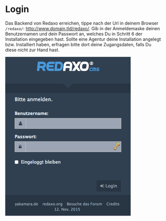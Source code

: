 # Login

Das Backend von Redaxo erreichen, tippe nach der Url in deinem Browser `/redaxo/`: http://www.domain.tld/redaxo/. Gib in der Anmeldemaske deinen Benutzernamen und dein Passwort an, welches Du in Schritt 6 der Installation eingegeben hast. Sollte eine Agentur deine Installation angelegt bzw. Installiert haben, erfragen bitte dort deine Zugangsdaten, falls Du diese nicht zur Hand hast.

![Login-Maske](../assets/login/login.png)